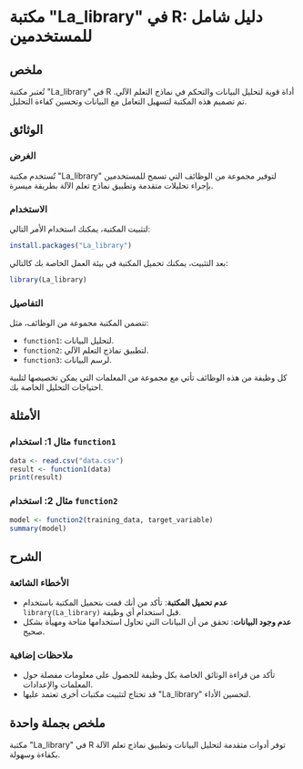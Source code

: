 <!--
Meta Description: # مكتبة "La_library" في R: دليل شامل للمستخدمين ## ملخص تُعتبر مكتبة "La_library" في R أداة قوية لتحليل البيانات والتحكم في نماذج التعلم الآلي. تم تصم...
Meta Keywords: la_library, البيانات, المكتبة, مكتبة, نماذج
-->

# مكتبة "La_library" في R: دليل شامل للمستخدمين

## ملخص
تُعتبر مكتبة "La_library" في R أداة قوية لتحليل البيانات والتحكم في نماذج التعلم الآلي. تم تصميم هذه المكتبة لتسهيل التعامل مع البيانات وتحسين كفاءة التحليل.

## الوثائق
### الغرض
تُستخدم مكتبة "La_library" لتوفير مجموعة من الوظائف التي تسمح للمستخدمين بإجراء تحليلات متقدمة وتطبيق نماذج تعلم الآلة بطريقة ميسرة.

### الاستخدام
لتثبيت المكتبة، يمكنك استخدام الأمر التالي:
```R
install.packages("La_library")
```
بعد التثبيت، يمكنك تحميل المكتبة في بيئة العمل الخاصة بك كالتالي:
```R
library(La_library)
```

### التفاصيل
تتضمن المكتبة مجموعة من الوظائف، مثل:
- `function1`: لتحليل البيانات.
- `function2`: لتطبيق نماذج التعلم الآلي.
- `function3`: لرسم البيانات.

كل وظيفة من هذه الوظائف تأتي مع مجموعة من المعلمات التي يمكن تخصيصها لتلبية احتياجات التحليل الخاصة بك.

## الأمثلة
### مثال 1: استخدام `function1`
```R
data <- read.csv("data.csv")
result <- function1(data)
print(result)
```

### مثال 2: استخدام `function2`
```R
model <- function2(training_data, target_variable)
summary(model)
```

## الشرح
### الأخطاء الشائعة
- **عدم تحميل المكتبة**: تأكد من أنك قمت بتحميل المكتبة باستخدام `library(La_library)` قبل استخدام أي وظيفة.
- **عدم وجود البيانات**: تحقق من أن البيانات التي تحاول استخدامها متاحة ومهيأة بشكل صحيح.

### ملاحظات إضافية
- تأكد من قراءة الوثائق الخاصة بكل وظيفة للحصول على معلومات مفصلة حول المعلمات والإعدادات.
- قد تحتاج لتثبيت مكتبات أخرى تعتمد عليها "La_library" لتحسين الأداء.

## ملخص بجملة واحدة
مكتبة "La_library" في R توفر أدوات متقدمة لتحليل البيانات وتطبيق نماذج تعلم الآلة بكفاءة وسهولة.